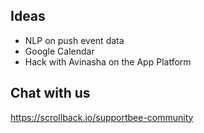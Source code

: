 ## Ideas

+ NLP on push event data
+ Google Calendar
+ Hack with Avinasha on the App Platform

## Chat with us
https://scrollback.io/supportbee-community
